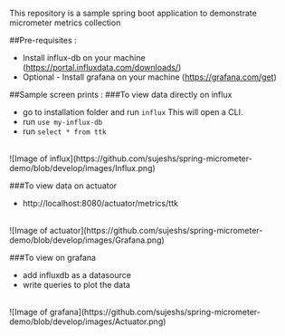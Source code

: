 This repository is a sample spring boot application to demonstrate micrometer metrics collection

##Pre-requisites :
* Install influx-db on your machine (https://portal.influxdata.com/downloads/)
* Optional - Install grafana on your machine (https://grafana.com/get)

##Sample screen prints :
###To view data directly on influx
* go to installation folder and run `influx` This will open a CLI.
* run `use my-influx-db`
* run `select * from ttk`
<br>
![Image of influx](https://github.com/sujeshs/spring-micrometer-demo/blob/develop/images/Influx.png) 

###To view data on actuator
* http://localhost:8080/actuator/metrics/ttk
<br>
![Image of actuator](https://github.com/sujeshs/spring-micrometer-demo/blob/develop/images/Grafana.png) 

###To view on grafana
* add influxdb as a datasource
* write queries to plot the data
<br>
![Image of grafana](https://github.com/sujeshs/spring-micrometer-demo/blob/develop/images/Actuator.png) 